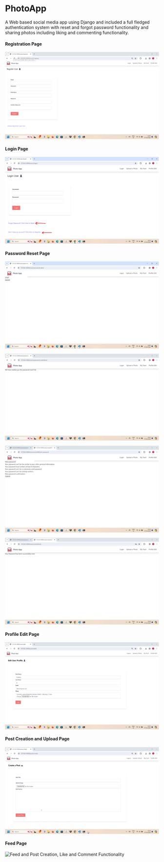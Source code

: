 # PhotoApp

A Web based social media app using Django and included a full fledged authentication system with reset and forgot password functionality and sharing photos including liking and commenting functionality.

#### Registration Page
![Register Page](https://github.com/reshma-r06/Photo-App---Django/blob/main/Register%20Page.png)

#### Login Page
![Login Page](https://github.com/reshma-r06/Photo-App---Django/blob/main/Login%20Page.png)

#### Password Reset Page
![Password Reset(1)](https://github.com/reshma-r06/Photo-App---Django/blob/main/Password%20Reset(1).png)

![Password Reset(2)](https://github.com/reshma-r06/Photo-App---Django/blob/main/Password%20Reset(2).png)

![Password Reset(3)](https://github.com/reshma-r06/Photo-App---Django/blob/main/Password%20Reset(3).png)

![Password Reset(4)](https://github.com/reshma-r06/Photo-App---Django/blob/main/Password%20Reset(4).png)

#### Profile Edit Page
![Profile Edit Page](https://github.com/reshma-r06/Photo-App---Django/blob/main/Profile%20Edit%20Page.png)

#### Post Creation and Upload Page
![Post Creation Page](https://github.com/reshma-r06/Photo-App---Django/blob/main/Post%20Creation%20Page.png)

#### Feed Page
![Feed and Post Creation, Like and Comment Functionality](https://github.com/reshma-r06/Photo-App---Django/blob/main/Feed%20and%20Post%20Creation%2C%20Like%20and%20Comment%20Functionality%20min.gif)
